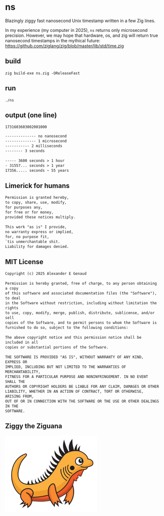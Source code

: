 # ns

Blazingly ziggy fast nanosecond Unix timestamp written in a few Zig lines.

In my experience (my computer in 2025), `ns` returns only microsecond precision.
However, we may hope that hardware, os, and zig
will return true nanosecond timestamps in the mythical future:
<https://github.com/ziglang/zig/blob/master/lib/std/time.zig>

## build

```
zig build-exe ns.zig -OReleaseFast
```

## run

```
./ns
```

## output (one line)

```
1731603603002001000
```

```
-------------- no nanosecond
-------------- 1 microsecond
----------- 2 milliseconds
-------- 3 seconds

----- 3600 seconds > 1 hour
- 31557... seconds > 1 year
17356..... seconds ~ 55 years
```

## Limerick for humans

```
Permission is granted hereby,
to copy, share, use, modify,
for purposes any,
for free or for money,
provided these notices multiply.

This work "as is" I provide,
no warranty express or implied,
for, no purpose fit,
`tis unmerchantable shit.
Liability for damages denied.
```

## MIT License

```
Copyright (c) 2025 Alexander E Genaud

Permission is hereby granted, free of charge, to any person obtaining a copy
of this software and associated documentation files (the "Software"), to deal
in the Software without restriction, including without limitation the rights
to use, copy, modify, merge, publish, distribute, sublicense, and/or sell
copies of the Software, and to permit persons to whom the Software is
furnished to do so, subject to the following conditions:

The above copyright notice and this permission notice shall be included in all
copies or substantial portions of the Software.

THE SOFTWARE IS PROVIDED "AS IS", WITHOUT WARRANTY OF ANY KIND, EXPRESS OR
IMPLIED, INCLUDING BUT NOT LIMITED TO THE WARRANTIES OF MERCHANTABILITY,
FITNESS FOR A PARTICULAR PURPOSE AND NONINFRINGEMENT. IN NO EVENT SHALL THE
AUTHORS OR COPYRIGHT HOLDERS BE LIABLE FOR ANY CLAIM, DAMAGES OR OTHER
LIABILITY, WHETHER IN AN ACTION OF CONTRACT, TORT OR OTHERWISE, ARISING FROM,
OUT OF OR IN CONNECTION WITH THE SOFTWARE OR THE USE OR OTHER DEALINGS IN THE
SOFTWARE.
```

## Ziggy the Ziguana

<img alt="Ziggy the Ziguana" src="ziggy.svg" width="300">
